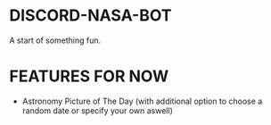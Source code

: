 # DISCORD-NASA-BOT
A start of something fun.

# FEATURES FOR NOW

- Astronomy Picture of The Day (with additional option to choose a random date or specify your own aswell)
